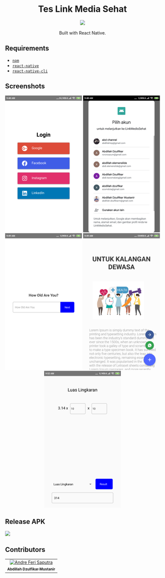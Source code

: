 <h1 align="center">Tes Link Media Sehat</h1>
<p align="center">
  <img width="120" src="https://cdn4.iconfinder.com/data/icons/logos-3/600/React.js_logo-512.png"/>
</p>

<p align="center">
  Built with React Native.
</p>

## Requirements
* [`npm`](https://www.npmjs.com/get-npm)
* [`react-native`](https://facebook.github.io/react-native/docs/getting-started)
* [`react-native-cli`](https://facebook.github.io/react-native/docs/getting-started)

## Screenshots
<div align="center">
    <img width="250" src="./Screenshot/login.png">
    <img width="250" src="./Screenshot/bygoogle.png">
    <img width="250" src="./Screenshot/Screen2.png">
    <img width="250" src="./Screenshot/Screen3.png">
    <img width="250" src="./Screenshot/Screen4.png">
</div>


## Release APK
<a href="https://drive.google.com/file/d/14ZbpcMEflCFWHx22rC4RoDW6JmuDVaak/view?usp=sharing">
  <img src="https://img.shields.io/badge/Download%20on%20the-Google%20Drive-blue.svg?style=popout&logo=google-drive"/>
</a>

## Contributors
<center>
  <table>
    <tr>
      <td align="center">
        <a href="https://github.com/abdillahtop">
          <img width="100" src="https://avatars3.githubusercontent.com/u/50162090?s=460&v=4" alt="Andre Feri Saputra"><br/>
          <sub><b>Abdillah Dzulfikar Mustanir</b></sub>
        </a>
      </td>
    </tr>
  </table>
</center>
